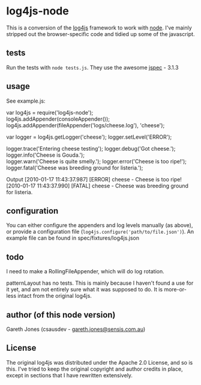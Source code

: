 # log4js-node

This is a conversion of the [log4js](http://log4js.berlios.de/index.html) 
framework to work with [node](http://nodejs.org). I've mainly stripped out the browser-specific code
and tidied up some of the javascript.

## tests

Run the tests with `node tests.js`. They use the awesome [jspec](http://visionmedia.github.com/jspec) - 3.1.3

## usage

See example.js:

  var log4js = require('log4js-node');
  log4js.addAppender(consoleAppender());
  log4js.addAppender(fileAppender('logs/cheese.log'), 'cheese');
  
  var logger = log4js.getLogger('cheese');
  logger.setLevel('ERROR');
  
  logger.trace('Entering cheese testing');
  logger.debug('Got cheese.');
  logger.info('Cheese is Gouda.');  
  logger.warn('Cheese is quite smelly.');
  logger.error('Cheese is too ripe!');
  logger.fatal('Cheese was breeding ground for listeria.');
  
Output
  \[2010-01-17 11:43:37.987\] \[ERROR\] cheese - Cheese is too ripe!
  \[2010-01-17 11:43:37.990\] \[FATAL\] cheese - Cheese was breeding ground for listeria.

  
## configuration

You can either configure the appenders and log levels manually (as above), or provide a 
configuration file (`log4js.configure('path/to/file.json')`). An example file can be found
in spec/fixtures/log4js.json

## todo

I need to make a RollingFileAppender, which will do log rotation.

patternLayout has no tests. This is mainly because I haven't found a use for it yet, 
and am not entirely sure what it was supposed to do. It is more-or-less intact from 
the original log4js.

## author (of this node version)

Gareth Jones (csausdev - gareth.jones@sensis.com.au)

## License

The original log4js was distributed under the Apache 2.0 License, and so is this. I've tried to
keep the original copyright and author credits in place, except in sections that I have rewritten 
extensively.
